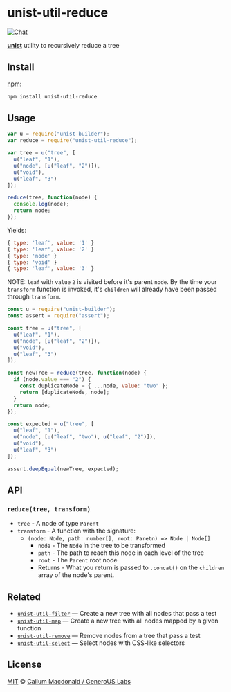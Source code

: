 # unist-util-reduce

[![Chat][chat-badge]][chat]

[**unist**][unist] utility to recursively reduce a tree

## Install

[npm][]:

```bash
npm install unist-util-reduce
```

## Usage

```js
var u = require("unist-builder");
var reduce = require("unist-util-reduce");

var tree = u("tree", [
  u("leaf", "1"),
  u("node", [u("leaf", "2")]),
  u("void"),
  u("leaf", "3")
]);

reduce(tree, function(node) {
  console.log(node);
  return node;
});
```

Yields:

```js
{ type: 'leaf', value: '1' }
{ type: 'leaf', value: '2' }
{ type: 'node' }
{ type: 'void' }
{ type: 'leaf', value: '3' }
```

NOTE: `leaf` with `value` `2` is visited before it's parent `node`. By the
time your `transform` function is invoked, it's `children` will already have
been passed through `transform`.

```js
const u = require("unist-builder");
const assert = require("assert");

const tree = u("tree", [
  u("leaf", "1"),
  u("node", [u("leaf", "2")]),
  u("void"),
  u("leaf", "3")
]);

const newTree = reduce(tree, function(node) {
  if (node.value === "2") {
    const duplicateNode = { ...node, value: "two" };
    return [duplicateNode, node];
  }
  return node;
});

const expected = u("tree", [
  u("leaf", "1"),
  u("node", [u("leaf", "two"), u("leaf", "2")]),
  u("void"),
  u("leaf", "3")
]);

assert.deepEqual(newTree, expected);
```

## API

### `reduce(tree, transform)`

- `tree` - A node of type `Parent`
- `transform` - A function with the signature:
  - `(node: Node, path: number[], root: Paretn) => Node | Node[]`
    - `node` - The `Node` in the tree to be transformed
    - `path` - The path to reach this node in each level of the tree
    - `root` - The `Parent` root node
    - Returns - What you return is passed to `.concat()` on the `children`
      array of the node's parent.

## Related

- [`unist-util-filter`](https://github.com/eush77/unist-util-filter)
  — Create a new tree with all nodes that pass a test
- [`unist-util-map`](https://github.com/syntax-tree/unist-util-map)
  — Create a new tree with all nodes mapped by a given function
- [`unist-util-remove`](https://github.com/eush77/unist-util-remove)
  — Remove nodes from a tree that pass a test
- [`unist-util-select`](https://github.com/eush77/unist-util-select)
  — Select nodes with CSS-like selectors

## License

[MIT][license] © [Callum Macdonald / GeneroUS Labs](https://github.com/GenerousLabs/unist-util-reduce)

<!-- Definition -->

[chat-badge]: https://img.shields.io/badge/chat-spectrum-7b16ff.svg
[chat]: https://spectrum.chat/unified/syntax-tree
[npm]: https://docs.npmjs.com/cli/install
[license]: licensea
[unist]: https://github.com/syntax-tree/unist

